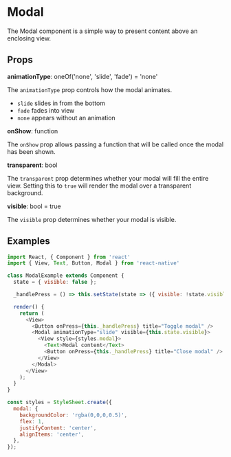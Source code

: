 # Modal

The Modal component is a simple way to present content above an enclosing view.

## Props

**animationType**: oneOf('none', 'slide', 'fade') = 'none'

The `animationType` prop controls how the modal animates.

* `slide` slides in from the bottom
* `fade` fades into view
* `none` appears without an animation

**onShow**: function

The `onShow` prop allows passing a function that will be called once the modal has been shown.

**transparent**: bool

The `transparent` prop determines whether your modal will fill the entire view. Setting this to `true` will render the modal over a transparent background.

**visible**: bool = true

The `visible` prop determines whether your modal is visible.

## Examples

```js
import React, { Component } from 'react'
import { View, Text, Button, Modal } from 'react-native'

class ModalExample extends Component {
  state = { visible: false };

  _handlePress = () => this.setState(state => ({ visible: !state.visible }));

  render() {
    return (
      <View>
        <Button onPress={this._handlePress} title="Toggle modal" />
        <Modal animationType="slide" visible={this.state.visible}>
          <View style={styles.modal}>
            <Text>Modal content</Text>
            <Button onPress={this._handlePress} title="Close modal" />
          </View>
        </Modal>
      </View>
    );
  }
}

const styles = StyleSheet.create({
  modal: {
    backgroundColor: 'rgba(0,0,0,0.5)',
    flex: 1,
    justifyContent: 'center',
    alignItems: 'center',
  },
});
```
